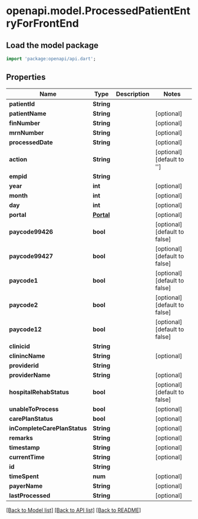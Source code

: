 # openapi.model.ProcessedPatientEntryForFrontEnd

## Load the model package
```dart
import 'package:openapi/api.dart';
```

## Properties
Name | Type | Description | Notes
------------ | ------------- | ------------- | -------------
**patientId** | **String** |  | 
**patientName** | **String** |  | [optional] 
**finNumber** | **String** |  | [optional] 
**mrnNumber** | **String** |  | [optional] 
**processedDate** | **String** |  | [optional] 
**action** | **String** |  | [optional] [default to '']
**empid** | **String** |  | 
**year** | **int** |  | [optional] 
**month** | **int** |  | [optional] 
**day** | **int** |  | [optional] 
**portal** | [**Portal**](Portal.md) |  | [optional] 
**paycode99426** | **bool** |  | [optional] [default to false]
**paycode99427** | **bool** |  | [optional] [default to false]
**paycode1** | **bool** |  | [optional] [default to false]
**paycode2** | **bool** |  | [optional] [default to false]
**paycode12** | **bool** |  | [optional] [default to false]
**clinicid** | **String** |  | 
**clinincName** | **String** |  | [optional] 
**providerid** | **String** |  | 
**providerName** | **String** |  | [optional] 
**hospitalRehabStatus** | **bool** |  | [optional] [default to false]
**unableToProcess** | **bool** |  | [optional] 
**carePlanStatus** | **bool** |  | [optional] 
**inCompleteCarePlanStatus** | **String** |  | [optional] 
**remarks** | **String** |  | [optional] 
**timestamp** | **String** |  | [optional] 
**currentTime** | **String** |  | [optional] 
**id** | **String** |  | 
**timeSpent** | **num** |  | [optional] 
**payerName** | **String** |  | [optional] 
**lastProcessed** | **String** |  | [optional] 

[[Back to Model list]](../README.md#documentation-for-models) [[Back to API list]](../README.md#documentation-for-api-endpoints) [[Back to README]](../README.md)


